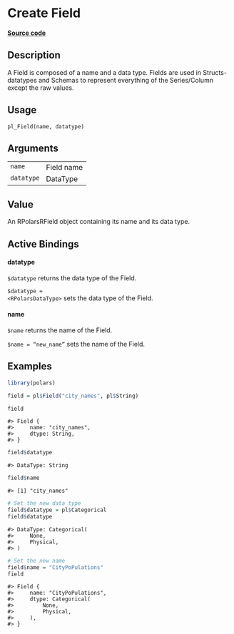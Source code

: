 

# Create Field

[**Source code**](https://github.com/pola-rs/r-polars/tree/main/R/Field.R#L42)

## Description

A Field is composed of a name and a data type. Fields are used in
Structs-datatypes and Schemas to represent everything of the
Series/Column except the raw values.

## Usage

<pre><code class='language-R'>pl_Field(name, datatype)
</code></pre>

## Arguments

<table>
<tr>
<td style="white-space: nowrap; font-family: monospace; vertical-align: top">
<code id="pl_Field_:_name">name</code>
</td>
<td>
Field name
</td>
</tr>
<tr>
<td style="white-space: nowrap; font-family: monospace; vertical-align: top">
<code id="pl_Field_:_datatype">datatype</code>
</td>
<td>
DataType
</td>
</tr>
</table>

## Value

An RPolarsRField object containing its name and its data type.

## Active Bindings

<h4>
datatype
</h4>

<code style="white-space: pre;">$datatype</code> returns the data type
of the Field.

<code style="white-space: pre;">$datatype = \<RPolarsDataType\></code>
sets the data type of the Field.

<h4>
name
</h4>

<code style="white-space: pre;">$name</code> returns the name of the
Field.

<code style="white-space: pre;">$name = “new_name”</code> sets the name
of the Field.

## Examples

``` r
library(polars)

field = pl$Field("city_names", pl$String)

field
```

    #> Field {
    #>     name: "city_names",
    #>     dtype: String,
    #> }

``` r
field$datatype
```

    #> DataType: String

``` r
field$name
```

    #> [1] "city_names"

``` r
# Set the new data type
field$datatype = pl$Categorical
field$datatype
```

    #> DataType: Categorical(
    #>     None,
    #>     Physical,
    #> )

``` r
# Set the new name
field$name = "CityPoPulations"
field
```

    #> Field {
    #>     name: "CityPoPulations",
    #>     dtype: Categorical(
    #>         None,
    #>         Physical,
    #>     ),
    #> }
